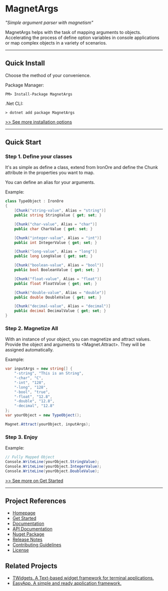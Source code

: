 # MagnetArgs
_"Simple argument parser with magnetism"_

MagnetArgs helps with the task of mapping arguments to objects. Accelerating the process of define option variables in console applications or map complex objects in a variety of scenarios.

----

## Quick Install
Choose the method of your convenience.

Package Manager:
``` shell
PM> Install-Package MagnetArgs
```
.Net CLI:
``` shell
> dotnet add package MagnetArgs
```

[>> See more installation options](https://arttorres.github.io/MagnetArgs/articles/install.html)

---

## Quick Start

### Step 1. Define your classes

It's as simple as define a class, extend from IronOre and define the Chunk attribute in the properties you want to map.

You can define an alias for your arguments.

Example:
``` csharp
class TypeObject : IronOre
{
    [Chunk("string-value", Alias = "string")]
    public string StringValue { get; set; }

    [Chunk("char-value", Alias = "char")]
    public char CharValue { get; set; }

    [Chunk("integer-value", Alias = "int")]
    public int IntegerValue { get; set; }

    [Chunk("long-value", Alias = "long")]
    public long LongValue { get; set; }

    [Chunk("boolean-value", Alias = "bool")]
    public bool BooleanValue { get; set; }

    [Chunk("float-value", Alias = "float")]
    public float FloatValue { get; set; }

    [Chunk("double-value", Alias = "double")]
    public double DoubleValue { get; set; }

    [Chunk("decimal-value", Alias = "decimal")]
    public decimal DecimalValue { get; set; }
}
```

### Step 2. Magnetize All

With an instance of your object, you can magnetize and attract values. Provide the object and arguments to <Magnet.Attract>. They will be assigned automatically.

Example:
``` csharp
var inputArgs = new string[] {
    "-string", "This is an String",
    "-char", "C",
    "-int", "128",
    "-long", "128",
    "-bool", "true",
    "-float", "12.8",
    "-double", "12.8",
    "-decimal", "12.8"
};
var yourObject = new TypeObject();

Magnet.Attract(yourObject, inputArgs);
```

### Step 3. Enjoy

Example:

``` csharp
// Fully Mapped Object
Console.WriteLine(yourObject.StringValue);
Console.WriteLine(yourObject.IntegerValue);
Console.WriteLine(yourObject.DoubleValue);

```

[>> See more on Get Started](https://arttorres.github.io/TWidgets/articles/quickstart.html)

---
## Project References
- [Homepage](https://arttorres.github.io/MagnetArgs)
- [Get Started](https://arttorres.github.io/MagnetArgs/articles/quickstart.html)
- [Documentation](https://arttorres.github.io/MagnetArgs/articles/intro.html)
- [API Documentation](https://arttorres.github.io/MagnetArgs/api/TWidgets.html)
- [Nuget Package](https://www.nuget.org/packages/MagnetArgs)
- [Release Notes](https://github.com/arttorres/MagnetArgs/releases)
- [Contributing Guidelines](https://github.com/ArtTorres/MagnetArgs/blob/master/.github/CONTRIBUTING.md)
- [License](https://github.com/ArtTorres/MagnetArgs/blob/master/LICENSE)

## Related Projects
- [TWidgets. A Text-based widget framework for terminal applications.](https://github.com/arttorres/TWidgets)
- [EasyApp. A simple and ready application framework.](https://github.com/arttorres/EasyApp)
